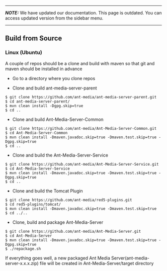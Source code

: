***
**_NOTE:_** We have updated our documentation. This page is outdated. You can access updated version from the sidebar menu.
***
## Build from Source

### Linux (Ubuntu)
A couple of repos should be a clone and build with maven so that git and maven should be installed in advance

* Go to a directory where you clone repos

* Clone and build ant-media-server-parent
```
$ git clone https://github.com/ant-media/ant-media-server-parent.git
$ cd ant-media-server-parent/
$ mvn clean install -Dgpg.skip=true
$ cd ..
```

* Clone and build Ant-Media-Server-Common

```
$ git clone https://github.com/ant-media/Ant-Media-Server-Common.git
$ cd Ant-Media-Server-Common
$ mvn clean install -Dmaven.javadoc.skip=true -Dmaven.test.skip=true -Dgpg.skip=true
$ cd ..
```

* Clone and build the Ant-Media-Server-Service 

```
$ git clone https://github.com/ant-media/Ant-Media-Server-Service.git
$ cd Ant-Media-Server-Service
$ mvn clean install -Dmaven.javadoc.skip=true -Dmaven.test.skip=true -Dgpg.skip=true
$ cd ..
```

* Clone and build the Tomcat Plugin
```
$ git clone https://github.com/ant-media/red5-plugins.git
$ cd red5-plugins/tomcat/
$ mvn clean install -Dmaven.javadoc.skip=true -Dmaven.test.skip=true
$ cd ../..
```



* Clone, build and package Ant-Media-Server
```
$ git clone https://github.com/ant-media/Ant-Media-Server.git
$ cd Ant-Media-Server
$ mvn clean install -Dmaven.javadoc.skip=true -Dmaven.test.skip=true -Dgpg.skip=true
$ ./repackage.sh
```

If everything goes well, a new packaged Ant Media Server(ant-media-server-x.x.x.zip) file will be created 
in Ant-Media-Server/target directory